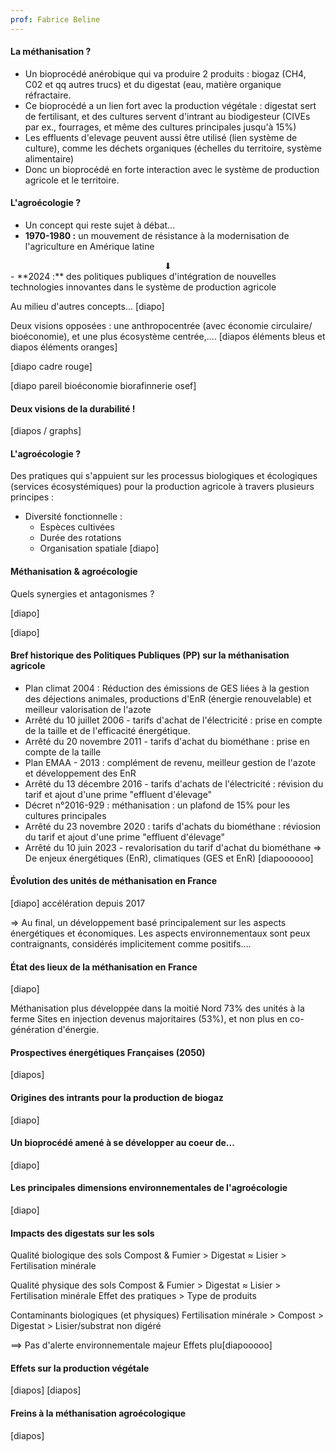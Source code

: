 ```yaml
---
prof: Fabrice Beline
---
```

#### La méthanisation ?

- Un bioprocédé anérobique qui va produire 2 produits : biogaz (CH4, C02 et qq autres trucs) et du digestat (eau, matière organique réfractaire.
- Ce bioprocédé a un lien fort avec la production végétale : digestat sert de fertilisant, et des cultures servent d'intrant au biodigesteur (CIVEs par ex., fourrages, et même des cultures principales jusqu'à 15%)
- Les effluents d'elevage peuvent aussi être utilisé (lien système de culture), comme les déchets organiques (échelles du territoire, système alimentaire)
- Donc un bioprocédé en forte interaction avec le système de production agricole et le territoire.

#### L'agroécologie ?

- Un concept qui reste sujet à débat...
- **1970-1980 :** un mouvement de résistance à la modernisation de l'agriculture en Amérique latine
<center>⬇</center>
- **2024 :** des politiques publiques d'intégration de nouvelles technologies innovantes dans le système de production agricole

Au milieu d'autres concepts...
[diapo]

Deux visions opposées : une anthropocentrée (avec économie circulaire/ bioéconomie), et une plus écosystème centrée,....
[diapos éléments bleus et diapos éléments oranges]

[diapo cadre rouge]

[diapo pareil bioéconomie biorafinnerie osef]

#### Deux visions de la durabilité !
[diapos / graphs]

#### L'agroécologie ?

Des pratiques qui s'appuient sur les processus biologiques et écologiques (services écosystémiques) pour la production agricole à travers plusieurs principes :
- Diversité fonctionnelle :
	- Espèces cultivées
	- Durée des rotations
	- Organisation spatiale
[diapo]

#### Méthanisation & agroécologie

Quels synergies et antagonismes ?

[diapo]

[diapo]

#### Bref historique des Politiques Publiques (PP) sur la méthanisation agricole

- Plan climat 2004 : Réduction des émissions de GES liées à la gestion des déjections animales, productions d'EnR (énergie renouvelable) et meilleur valorisation de l'azote
- Arrêté du 10 juillet 2006 - tarifs d'achat de l'électricité : prise en compte de la taille et de l'efficacité énergétique.
- Arrêté du 20 novembre 2011 - tarifs d'achat du biométhane : prise en compte de la taille
- Plan EMAA - 2013 : complément de revenu, meilleur gestion de l'azote et développement des EnR
- Arrêté du 13 décembre 2016 - tarifs d'achats de l'électricité : révision du tarif et ajout d'une prime "effluent d'élevage"
- Décret n°2016-929 : méthanisation : un plafond de 15% pour les cultures principales
- Arrêté du 23 novembre 2020 : tarifs d'achats du biométhane : réviosion du tarif et ajout d'une prime "effluent d'élevage"
- Arrêté du 10 juin 2023 - revalorisation du tarif d'achat du biométhane
=> De enjeux énergétiques (EnR), climatiques (GES et EnR) [diapoooooo]

#### Évolution des unités de méthanisation en France
[diapo]
accélération depuis 2017

=> Au final, un développement basé principalement sur les aspects énergétiques et économiques. Les aspects environnementaux sont peux contraignants, considérés implicitement comme positifs....

#### État des lieux de la méthanisation en France
[diapo]

Méthanisation plus développée dans la moitié Nord
73% des unités à la ferme
Sites en injection devenus majoritaires (53%), et non plus en co-génération d'énergie.

#### Prospectives énergétiques Françaises (2050)

[diapos]

#### Origines des intrants pour la production de biogaz

[diapo]

#### Un bioprocédé amené à se développer au coeur de...
[diapo]

#### Les principales dimensions environnementales de l'agroécologie

[diapo]

#### Impacts des digestats sur les sols

Qualité biologique des sols
Compost & Fumier > Digestat ≈ Lisier > Fertilisation minérale

Qualité physique des sols
Compost & Fumier > Digestat ≈ Lisier > Fertilisation minérale
Effet des pratiques > Type de produits

Contaminants biologiques (et physiques)
Fertilisation minérale > Compost > Digestat > Lisier/substrat non digéré

==> Pas d'alerte environnementale majeur
Effets plu[diapooooo]



#### Effets sur la production végétale

[diapos]
[diapos]


#### Freins à la méthanisation agroécologique

[diapos]

